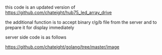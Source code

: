 this code is an updated version of https://github.com/chateight/hub75_led_array_drive

the additional function is to accept binary r/g/b file from the server and to prepare it for display immediately

server side code is as follows

https://github.com/chateight/golang/tree/master/image

